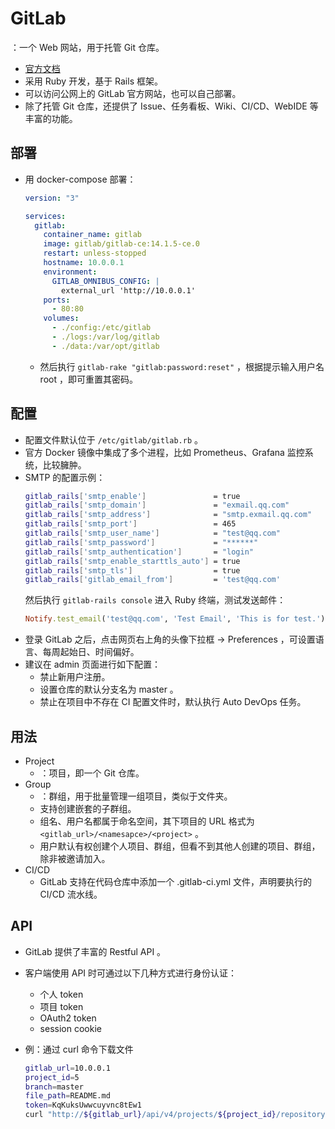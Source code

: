 # GitLab

：一个 Web 网站，用于托管 Git 仓库。
- [官方文档](https://docs.gitlab.com/ee/)
- 采用 Ruby 开发，基于 Rails 框架。
- 可以访问公网上的 GitLab 官方网站，也可以自己部署。
- 除了托管 Git 仓库，还提供了 Issue、任务看板、Wiki、CI/CD、WebIDE 等丰富的功能。

## 部署

- 用 docker-compose 部署：
  ```yml
  version: "3"

  services:
    gitlab:
      container_name: gitlab
      image: gitlab/gitlab-ce:14.1.5-ce.0
      restart: unless-stopped
      hostname: 10.0.0.1
      environment:
        GITLAB_OMNIBUS_CONFIG: |
          external_url 'http://10.0.0.1'
      ports:
        - 80:80
      volumes:
        - ./config:/etc/gitlab
        - ./logs:/var/log/gitlab
        - ./data:/var/opt/gitlab
  ```
  - 然后执行 `gitlab-rake "gitlab:password:reset"` ，根据提示输入用户名 root ，即可重置其密码。

## 配置

- 配置文件默认位于 `/etc/gitlab/gitlab.rb` 。
- 官方 Docker 镜像中集成了多个进程，比如 Prometheus、Grafana 监控系统，比较臃肿。
- SMTP 的配置示例：
  ```sh
  gitlab_rails['smtp_enable']               = true
  gitlab_rails['smtp_domain']               = "exmail.qq.com"
  gitlab_rails['smtp_address']              = "smtp.exmail.qq.com"
  gitlab_rails['smtp_port']                 = 465
  gitlab_rails['smtp_user_name']            = "test@qq.com"
  gitlab_rails['smtp_password']             = "******"
  gitlab_rails['smtp_authentication']       = "login"
  gitlab_rails['smtp_enable_starttls_auto'] = true
  gitlab_rails['smtp_tls']                  = true
  gitlab_rails['gitlab_email_from']         = 'test@qq.com'
  ```
  然后执行 `gitlab-rails console` 进入 Ruby 终端，测试发送邮件：
  ```ruby
  Notify.test_email('test@qq.com', 'Test Email', 'This is for test.').deliver_now
  ```
- 登录 GitLab 之后，点击网页右上角的头像下拉框 -> Preferences ，可设置语言、每周起始日、时间偏好。
- 建议在 admin 页面进行如下配置：
  - 禁止新用户注册。
  - 设置仓库的默认分支名为 master 。
  - 禁止在项目中不存在 CI 配置文件时，默认执行 Auto DevOps 任务。

## 用法

- Project
  - ：项目，即一个 Git 仓库。
- Group
  - ：群组，用于批量管理一组项目，类似于文件夹。
  - 支持创建嵌套的子群组。
  - 组名、用户名都属于命名空间，其下项目的 URL 格式为 `<gitlab_url>/<namesapce>/<project>` 。
  - 用户默认有权创建个人项目、群组，但看不到其他人创建的项目、群组，除非被邀请加入。
- CI/CD
  - GitLab 支持在代码仓库中添加一个 .gitlab-ci.yml 文件，声明要执行的 CI/CD 流水线。

## API

- GitLab 提供了丰富的 Restful API 。
- 客户端使用 API 时可通过以下几种方式进行身份认证：
  - 个人 token
  - 项目 token
  - OAuth2 token
  - session cookie

- 例：通过 curl 命令下载文件
  ```sh
  gitlab_url=10.0.0.1
  project_id=5
  branch=master
  file_path=README.md
  token=KqKuksUwwcuyvnc8tEw1
  curl "http://${gitlab_url}/api/v4/projects/${project_id}/repository/files/${file_path}/raw?ref=${branch}&private_token=${token}"
  ```
